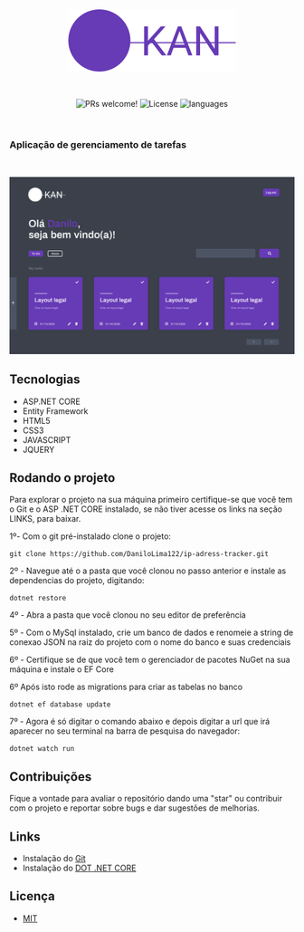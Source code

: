 
&nbsp;

<p align="center">
  <img src="kanlogo.svg">
<p>
 

&nbsp;

<p align="center">
 <img src="https://img.shields.io/static/v1?label=PRs&message=welcome&color=673ab6&labelColor=5e5e5e" alt="PRs welcome!" />

  <img alt="License" src="https://img.shields.io/static/v1?label=license&message=MIT&color=673ab6&labelColor=5e5e5e">

  <img alt="languages" src="https://img.shields.io/github/languages/count/DaniloLima122/Kan?color=673ab6">


</p>


&nbsp;


### Aplicação de gerenciamento de tarefas


&nbsp;

![](kan.svg)

## Tecnologias

- ASP.NET CORE
- Entity Framework
- HTML5
- CSS3
- JAVASCRIPT
- JQUERY
  

## Rodando o projeto

Para explorar o projeto na sua máquina primeiro certifique-se que você tem o Git e o ASP .NET CORE instalado, se não tiver acesse os links na seção LINKS, para baixar.

1º- Com o git pré-instalado clone o projeto:

~~~shell
git clone https://github.com/DaniloLima122/ip-adress-tracker.git
~~~

2º - Navegue até o a pasta que você clonou no passo anterior e instale as dependencias do projeto, digitando:

~~~shell
dotnet restore
~~~

4º - Abra a pasta que você clonou no seu editor de preferência

5º - Com o MySql instalado, crie um banco de dados e renomeie a string de conexao JSON na raiz do projeto com o nome do banco e suas credenciais

6º - Certifique se de que você tem o gerenciador de pacotes NuGet na sua máquina e instale o EF Core

6º Após isto rode as migrations para criar as tabelas no banco

~~~shell
dotnet ef database update
~~~

7º - Agora é só digitar o comando abaixo e depois digitar a url que irá aparecer no seu terminal na barra de pesquisa do navegador:
~~~shell
dotnet watch run
~~~

## Contribuições

Fique a vontade para avaliar o repositório dando uma "star" ou contribuir com o projeto e reportar sobre bugs e dar sugestões de melhorias.


## Links

- Instalação do [Git](https://git-scm.com/)
- Instalação do [DOT .NET CORE](https://dotnet.microsoft.com/download) 

## Licença
- [MIT](LICENSE)


